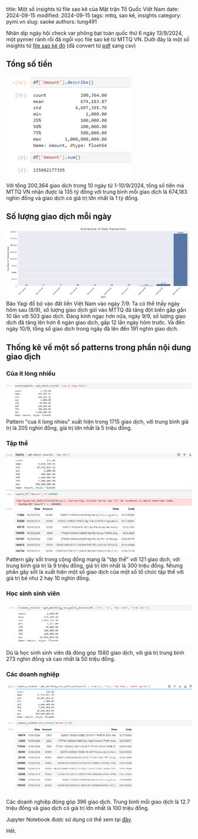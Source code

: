 title: Một số insights từ file sao kê của Mặt trận Tổ Quốc Việt Nam
date: 2024-09-15
modified: 2024-09-15
tags: mttq, sao kê, insights
category: pymi.vn
slug: saoke
authors: tung491


Nhân dịp ngày hội check var phông bạt toàn quốc thứ 6 ngày 13/9/2024, một pymier rảnh rỗi đã ngồi vọc file sao kê từ MTTQ VN. Dưới đây là một số insights từ [file sao kê đó](https://docs.google.com/spreadsheets/d/1qEFjpatScpsf7znaVcrp3lFZpRtMJm5mMeMCVqN_38s/edit?usp=sharing) (đã convert từ [pdf](https://drive.google.com/file/d/18dIWiReYtJkyuQ_8vSBJWweGaD71rBpu/view) sang csv)

## Tổng số tiền
![Tổng số tiền](images/total_saoke_amount.png)

Với tổng 200,364 giao dịch trong 10 ngày từ 1-10/9/2024, tổng số tiền mà MTTQ VN nhận được là 135 tỷ đồng với trung bình mỗi giao dịch là 674,183 nghìn đồng và giao dịch có giá trị lớn nhất là 1 tỷ đồng.

## Số lượng giao dịch mỗi ngày
![Số lượng giao dịch mỗi ngày](images/distribution_daily.png)
Bão Yagi đổ bộ vào đất liền Việt Nam vào ngày 7/9. Ta có thể thấy ngày hôm sau (8/9), số lượng giao dịch gửi vào MTTQ đã tăng đột biến gấp gần 10 lần với 503 giao dịch. Đáng kinh ngạc hơn nữa, ngày 9/9, số lượng giao dịch đã tăng lên hơn 6 ngàn giao dịch, gấp 12 lần ngày hôm trước. Và đến ngày 10/9, tổng số giao dịch trong ngày đã lên đến 191 nghìn giao dịch.


## Thống kê về một số patterns trong phần nội dung giao dịch

### Của ít lòng nhiều
![Của ít lòng nhều](images/cuaitlongnhieu.png)
Pattern "cua it long nhieu" xuất hiện trong 1715 giao dịch, với trung bình giá trị là 205 nghìn đồng, giá trị lớn nhất là 5 triệu đồng.

### Tập thể
![Tập thể](images/tapthe.png)
Pattern gây sốt trong cộng đồng mạng là "tập thể" với 121 giao dịch, với trung bình giá trị là 9 triệu đồng, giá trị lớn nhất là 300 triệu đồng. Nhưng phần gây sốt là xuất hiện một số giao dịch của một số tổ chức tập thể với giá trị bé như 2 hay 10 nghìn đồng.

### Học sinh sinh viên
![Học sinh sinh viên](images/hssv.png)

Dù là học sinh sinh viên đã đóng góp 1580 giao dịch, với giá trị trung bình 273 nghìn đồng và cao nhất là 50 triệu đồng.

### Các doanh nghiệp
![Các doanh nghiệp](images/company_related.png)

Các doanh nghiệp đóng góp 396 giao dịch. Trung bình mỗi giao dịch là 12.7 triệu đồng và giao dịch có giá trị lớn nhất là 100 triệu đồng.

Jupyter Notebook được sử dụng có thể xem tại [đây](https://gist.github.com/tung491/fde52f83ca79fda886b24fb524cfae82).


Hết.
